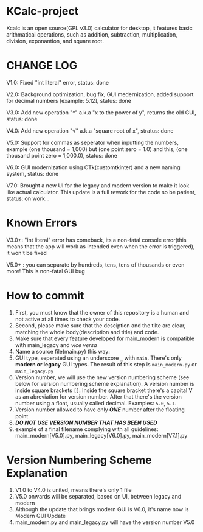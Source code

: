 # KCalc-project
Kcalc is an open source(GPL v3.0) calculator for desktop, it features basic arithmatical operations, such as addition, subtraction, multiplication, division, exponantion, and square root.

# CHANGE LOG
V1.0: Fixed "int literal" error, status: done

V2.0: Background optimization, bug fix, GUI medernization, added support for decimal numbers [example: 5.12], status: done

V3.0: Add new operation "^" a.k.a "x to the power of y", returns the old GUI, status: done

V4.0: Add new operation "√" a.k.a "square root of x", stratus: done

V5.0: Support for commas as seperator when inputting the numbers, example (one thousand = 1,000) but (one point zero = 1.0) and this, (one thousand point zero = 1,000.0), status: done

V6.0: GUI modernization using CTk(customtkinter) and a new naming system, status: done

V7.0: Brought a new UI for the legacy and modern version to make it look like actual calculator. This update is a full rework for the code so be patient, status: on work...

# Known Errors
V3.0+: "int literal" error has comeback, its a non-fatal console error(this means that the app will work as intended even when the error is triggered), it won't be fixed

V5.0+ : you can separate by hundreds, tens, tens of thousands or even more! This is non-fatal GUI bug

# How to commit
1. First, you must know that the owner of this repository is a human and not active at all times to check your code.
2. Second, please make sure that the desciption and the tilte are clear, matching the whole body(description and title) and code.
3. Make sure that every feature developed for main_modern is compatible with main_legacy and *vice versa*
4. Name a source file(main.py) this way:
  1. GUI type, seperated using an underscore `_` with `main`. There's only **modern or legacy** GUI types. The result of this step is `main_modern.py` or `main_legacy.py`
  2. Version number, we will use the new version numbering scheme (see below for version numbering scheme explanation). A version number is inside square brackets `[]`. Inside the square bracket there's a capital V as an abreviation for version number. After that there's the version number using a float, usually called decimal. Examples: `5.0`, `5.1`.
  3. Version number allowed to have only ***ONE*** number after the floating point
  4. ***DO NOT USE VERSION NUMBER THAT HAS BEEN USED***
  5. example of a final filename complying with all guidelines: main_modern[V5.0].py, main_legacy[V6.0].py, main_modern[V7.1].py

# Version Numbering Scheme Explanation
1. V1.0 to V4.0 is united, means there's only 1 file
2. V5.0 onwards will be separated, based on UI, between legacy and modern
3. Although the update that brings modern GUI is V6.0, it's name now is Modern GUI Update
4. main_modern.py and main_legacy.py will have the version number V5.0







